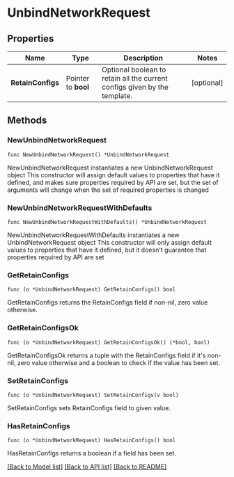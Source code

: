 # UnbindNetworkRequest

## Properties

Name | Type | Description | Notes
------------ | ------------- | ------------- | -------------
**RetainConfigs** | Pointer to **bool** | Optional boolean to retain all the current configs given by the template. | [optional] 

## Methods

### NewUnbindNetworkRequest

`func NewUnbindNetworkRequest() *UnbindNetworkRequest`

NewUnbindNetworkRequest instantiates a new UnbindNetworkRequest object
This constructor will assign default values to properties that have it defined,
and makes sure properties required by API are set, but the set of arguments
will change when the set of required properties is changed

### NewUnbindNetworkRequestWithDefaults

`func NewUnbindNetworkRequestWithDefaults() *UnbindNetworkRequest`

NewUnbindNetworkRequestWithDefaults instantiates a new UnbindNetworkRequest object
This constructor will only assign default values to properties that have it defined,
but it doesn't guarantee that properties required by API are set

### GetRetainConfigs

`func (o *UnbindNetworkRequest) GetRetainConfigs() bool`

GetRetainConfigs returns the RetainConfigs field if non-nil, zero value otherwise.

### GetRetainConfigsOk

`func (o *UnbindNetworkRequest) GetRetainConfigsOk() (*bool, bool)`

GetRetainConfigsOk returns a tuple with the RetainConfigs field if it's non-nil, zero value otherwise
and a boolean to check if the value has been set.

### SetRetainConfigs

`func (o *UnbindNetworkRequest) SetRetainConfigs(v bool)`

SetRetainConfigs sets RetainConfigs field to given value.

### HasRetainConfigs

`func (o *UnbindNetworkRequest) HasRetainConfigs() bool`

HasRetainConfigs returns a boolean if a field has been set.


[[Back to Model list]](../README.md#documentation-for-models) [[Back to API list]](../README.md#documentation-for-api-endpoints) [[Back to README]](../README.md)


